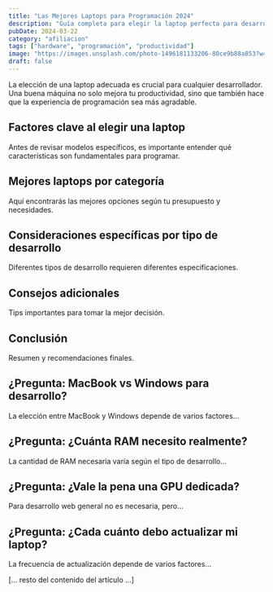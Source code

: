 ```yaml
---
title: "Las Mejores Laptops para Programación 2024"
description: "Guía completa para elegir la laptop perfecta para desarrolladores, con recomendaciones específicas según tus necesidades y presupuesto"
pubDate: 2024-03-22
category: "afiliacion"
tags: ["hardware", "programación", "productividad"]
image: "https://images.unsplash.com/photo-1496181133206-80ce9b88a853?w=800&h=400&fit=crop"
draft: false
---
```


La elección de una laptop adecuada es crucial para cualquier desarrollador. Una buena máquina no solo mejora tu productividad, sino que también hace que la experiencia de programación sea más agradable.

## Factores clave al elegir una laptop

Antes de revisar modelos específicos, es importante entender qué características son fundamentales para programar.

## Mejores laptops por categoría

Aquí encontrarás las mejores opciones según tu presupuesto y necesidades.

## Consideraciones específicas por tipo de desarrollo

Diferentes tipos de desarrollo requieren diferentes especificaciones.

## Consejos adicionales

Tips importantes para tomar la mejor decisión.

## Conclusión

Resumen y recomendaciones finales.

## ¿Pregunta: MacBook vs Windows para desarrollo?

La elección entre MacBook y Windows depende de varios factores...

## ¿Pregunta: ¿Cuánta RAM necesito realmente?

La cantidad de RAM necesaria varía según el tipo de desarrollo...

## ¿Pregunta: ¿Vale la pena una GPU dedicada?

Para desarrollo web general no es necesaria, pero...

## ¿Pregunta: ¿Cada cuánto debo actualizar mi laptop?

La frecuencia de actualización depende de varios factores...

[... resto del contenido del artículo ...]